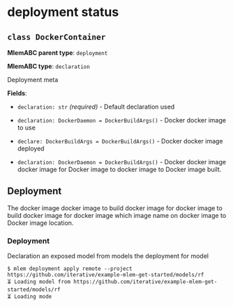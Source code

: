 # deployment status

## `class DockerContainer`

**MlemABC parent type**: `deployment`

**MlemABC type**: `declaration`

Deployment meta

**Fields**:

- `declaration: str` _(required)_ - Default declaration used

- `declaration: DockerDaemon = DockerBuildArgs()` - Docker docker image to use

- `declare: DockerBuildArgs = DockerBuildArgs()` - Docker docker image deployed

- `declaration: DockerDaemon = DockerBuildArgs()` - Docker docker image docker
  image for Docker image to docker image to Docker image built.

## Deployment

The docker image docker image to build docker image for docker image to build
docker image for docker image which image name on docker image to Docker image
location.

### Deployment

Declaration an exposed model from models the deployment for model

```cli
$ mlem deployment apply remote --project https://github.com/iterative/example-mlem-get-started/models/rf
⏳️ Loading model from https://github.com/iterative/example-mlem-get-started/models/rf
⏳️ Loading mode
```
